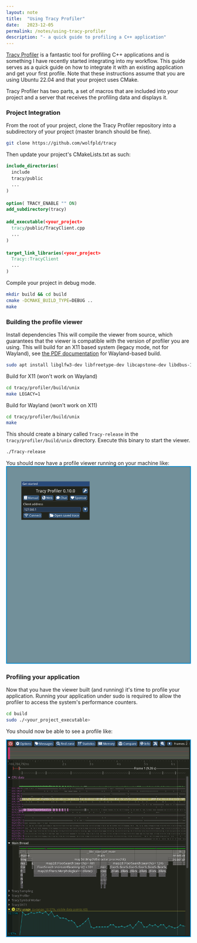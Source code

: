 ```yaml
---
layout: note
title:  "Using Tracy Profiler"
date:   2023-12-05
permalink: /notes/using-tracy-profiler
description: "- a quick guide to profiling a C++ application"
---
```


[Tracy Profiler](https://github.com/wolfpld/tracy) is a fantastic tool for profiling C++ applications and is something I have recently started integrating into my workflow.
This guide serves as a quick guide on how to integrate it with an existing application and get your first profile. Note that these instructions assume that you are using Ubuntu 22.04 and that your project uses CMake.

Tracy Profiler has two parts, a set of macros that are included into your project and a server that receives the profiling data and displays it.

### Project Integration
From the root of your project, clone the Tracy Profiler repository into a subdirectory of your project (master branch should be fine).
```bash
git clone https://github.com/wolfpld/tracy
```

Then update your project's CMakeLists.txt as such:
```cmake
include_directories(
  include
  tracy/public
  ...
)

option( TRACY_ENABLE "" ON)
add_subdirectory(tracy)

add_executable(<your_project>
  tracy/public/TracyClient.cpp
  ...
)

target_link_libraries(<your_project>
  Tracy::TracyClient
  ...
)
```
Compile your project in debug mode.
```bash
mkdir build && cd build
cmake -DCMAKE_BUILD_TYPE=DEBUG ..
make
```

### Building the profile viewer
Install dependencies
This will compile the viewer from source, which guarantees that the viewer is compatible with the version of profiler you are using. This will build for an
X11 based system (legacy mode, not for Wayland), see [the PDF documentation](https://github.com/wolfpld/tracy/releases/latest/download/tracy.pdf) for Wayland-based build.

```bash
sudo apt install libglfw3-dev libfreetype-dev libcapstone-dev libdbus-1-dev
```
Build for X11 (won't work on Wayland)
```bash
cd tracy/profiler/build/unix
make LEGACY=1
```
Build for Wayland (won't work on X11)
```bash
cd tracy/profiler/build/unix
make
```

This should create a binary called `Tracy-release` in the `tracy/profiler/build/unix` directory.
Execute this binary to start the viewer.
```bash
./Tracy-release
```
You should now have a profile viewer running on your machine like:
![profile_viewer](https://raw.githubusercontent.com/MarkHedleyJones/markhedleyjones.github.io/master/media/2023-12-05-note-using-tracy-profiler/profile_viewer.png)


### Profiling your application
Now that you have the viewer built (and running) it's time to profile your application.
Running your application under sudo is required to allow the profiler to access the system's performance counters.
```bash
cd build
sudo ./<your_project_executable>
```
You should now be able to see a profile like:

![profile_viewer](https://raw.githubusercontent.com/MarkHedleyJones/markhedleyjones.github.io/master/media/2023-12-05-note-using-tracy-profiler/captured_profile.png)
